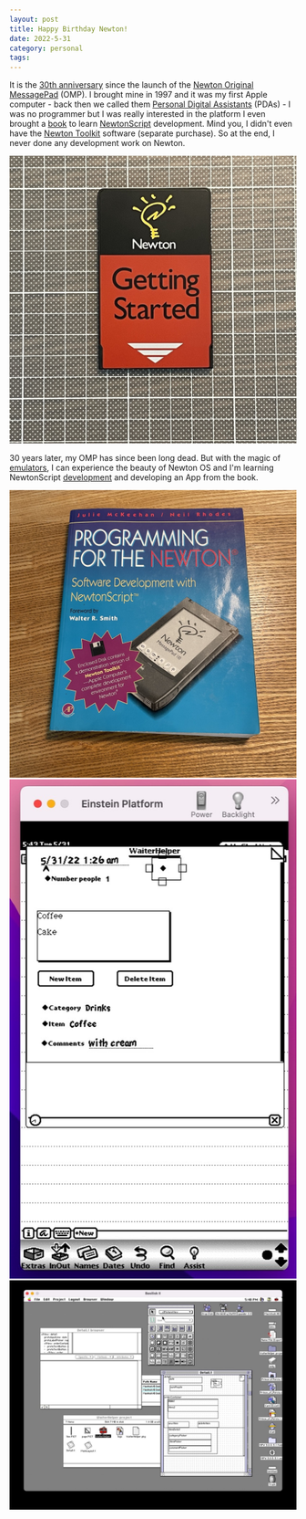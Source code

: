 ```yaml
---
layout: post
title: Happy Birthday Newton!
date: 2022-5-31
category: personal
tags: 
---
```


It is the [30th anniversary](https://arstechnica.com/gadgets/2022/05/remembering-apples-newton-30-years-on/) since the launch of the [Newton Original MessagePad](https://en.wikipedia.org/wiki/MessagePad) (OMP). I brought mine in 1997 and it was my first Apple computer - back then we called them [Personal Digital Assistants](https://en.wikipedia.org/wiki/Personal_digital_assistant) (PDAs) - I was no programmer but I was really interested in the platform I even brought a [book](https://www.amazon.com/Programming-Newton-Software-Development-Newtonscript/dp/0124848001) to learn [NewtonScript](https://en.wikipedia.org/wiki/NewtonScript) development. Mind you, I didn't even have the [Newton Toolkit](http://newtonglossary.com/terms/newton-toolkit) software (separate purchase). So at the end, I never done any development work on Newton.

![Getting Started PCMIA](/assets/NewtonGettingStarted.JPG)

30 years later, my OMP has since been long dead. But with the magic of [emulators](https://github.com/pguyot/Einstein), I can experience the beauty of Newton OS and I'm learning NewtonScript [development](http://messagepad.org/Newton_Script_NTK.html) and developing an App from the book.

![Programming for the Newton](/assets/ProgrammingForTheNewton.JPG)
![NewtonOS](/assets/NewtonOS.jpg)
![NTK](/assets/NTK.jpg)
